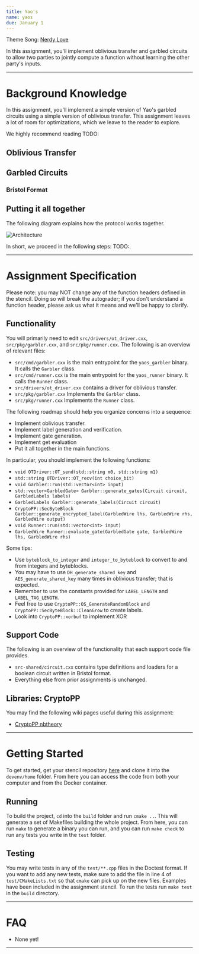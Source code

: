 ```yaml
---
title: Yao's
name: yaos
due: January 1 
---
```


Theme Song: [Nerdy Love](https://www.youtube.com/watch?v=6jzH6_KOsKk)

In this assignment, you'll implement oblivious transfer and garbled circuits to allow two parties to jointly compute a function without learning the other party's inputs.

---

# Background Knowledge

In this assignment, you'll implement a simple version of Yao's garbled circuits using a simple version of oblivious transfer. This assignment leaves a lot of room for optimizations, which we leave to the reader to explore.

We highly recommend reading TODO:

## Oblivious Transfer

## Garbled Circuits

### Bristol Format

## Putting it all together

The following diagram explains how the protocol works together.

![Architecture]()

In short, we proceed in the following steps: TODO:.

---

# Assignment Specification

Please note: you may NOT change any of the function headers defined in the stencil. Doing so will break the autograder; if you don't understand a function header, please ask us what it means and we'll be happy to clarify.

## Functionality

You will primarily need to edit `src/drivers/ot_driver.cxx`, `src/pkg/garbler.cxx`, and `src/pkg/runner.cxx`. The following is an overview of relevant files:
- `src/cmd/garbler.cxx` is the main entrypoint for the `yaos_garbler` binary. It calls the `Garbler` class.
- `src/cmd/runner.cxx` is the main entrypoint for the `yaos_runner` binary. It calls the `Runner` class.
- `src/drivers/ot_driver.cxx` contains a driver for oblivious transfer.
- `src/pkg/garbler.cxx` Implements the `Garbler` class.
- `src/pkg/runner.cxx` Implements the `Runner` class.

The following roadmap should help you organize concerns into a sequence:
- Implement oblivious transfer.
- Implement label generation and verification.
- Implement gate generation.
- Implement get evaluation
- Put it all together in the main functions.

In particular, you should implement the following functions:
- `void OTDriver::OT_send(std::string m0, std::string m1)`
- `std::string OTDriver::OT_recv(int choice_bit)`
- `void Garbler::run(std::vector<int> input)`
- `std::vector<GarbledGate> Garbler::generate_gates(Circuit circuit, GarbledLabels labels)`
- `GarbledLabels Garbler::generate_labels(Circuit circuit)`
- `CryptoPP::SecByteBlock Garbler::generate_encrypted_label(GarbledWire lhs, GarbledWire rhs, GarbledWire output)`
- `void Runner::run(std::vector<int> input)`
- `GarbledWire Runner::evaluate_gate(GarbledGate gate, GarbledWire lhs, GarbledWire rhs)`

Some tips:
- Use `byteblock_to_integer` and `integer_to_byteblock` to convert to and from integers and byteblocks.
- You may have to use `DH_generate_shared_key` and `AES_generate_shared_key` many times in oblivious transfer; that is expected.
- Remember to use the constants provided for `LABEL_LENGTH` and `LABEL_TAG_LENGTH`.
- Feel free to use `CryptoPP::OS_GenerateRandomBlock` and `CryptoPP::SecByteBlock::CleanGrow` to create labels.
- Look into `CryptoPP::xorbuf` to implement XOR

## Support Code

The following is an overview of the functionality that each support code file provides.
- `src-shared/circuit.cxx` contains type definitions and loaders for a boolean circuit written in Bristol format.
- Everything else from prior assignments is unchanged.

## Libraries: CryptoPP

You may find the following wiki pages useful during this assignment:
- [CryptoPP nbtheory](https://www.cryptopp.com/docs/ref/nbtheory_8h.html)

---

# Getting Started

To get started, get your stencil repository [here](https://classroom.github.com/a/RyYCEcnP) and clone it into the `devenv/home` folder. From here you can access the code from both your computer and from the Docker container.

## Running

To build the project, `cd`  into the `build` folder and run `cmake ..`. This will generate a set of Makefiles building the whole project. From here, you can run `make` to generate a binary you can run, and you can run `make check` to run any tests you write in the `test` folder.

## Testing

You may write tests in any of the `test/**.cpp` files in the Doctest format. If you want to add any new tests, make sure to add the file in line 4 of `test/CMakeLists.txt` so that `cmake` can pick up on the new files. Examples have been included in the assignment stencil. To run the tests run `make test` in the `build` directory.

---

# FAQ

- None yet!

---
